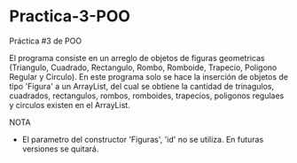 # Practica-3-POO
Práctica #3 de POO

El programa consiste en un arreglo de objetos de figuras geometricas (Triangulo, Cuadrado, Rectangulo, Rombo, Romboide, Trapecio, Poligono Regular y Circulo). En este programa solo se hace la inserción de objetos de tipo 'Figura' a un ArrayList, del cual  se obtiene la cantidad de trinagulos, cuadrados, rectangulos, rombos, romboides, trapecios, poligonos regulaes y circulos existen en el ArrayList.

NOTA
- El parametro del constructor 'Figuras', 'id' no se utiliza. En futuras versiones se quitará.
